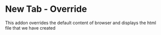 # New Tab - Override

This addon overrides the default content of browser and displays the html file that we have created
